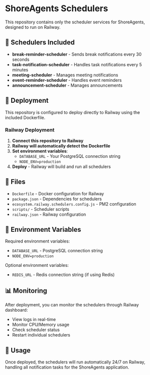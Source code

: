# ShoreAgents Schedulers

This repository contains only the scheduler services for ShoreAgents, designed to run on Railway.

## 🚀 Schedulers Included

- **break-reminder-scheduler** - Sends break notifications every 30 seconds
- **task-notification-scheduler** - Handles task notifications every 5 minutes
- **meeting-scheduler** - Manages meeting notifications
- **event-reminder-scheduler** - Handles event reminders
- **announcement-scheduler** - Manages announcements

## 🐳 Deployment

This repository is configured to deploy directly to Railway using the included Dockerfile.

### Railway Deployment

1. **Connect this repository to Railway**
2. **Railway will automatically detect the Dockerfile**
3. **Set environment variables**:
   - `DATABASE_URL` - Your PostgreSQL connection string
   - `NODE_ENV=production`
4. **Deploy** - Railway will build and run all schedulers

## 📁 Files

- `Dockerfile` - Docker configuration for Railway
- `package.json` - Dependencies for schedulers
- `ecosystem.railway.schedulers.config.js` - PM2 configuration
- `scripts/` - Scheduler scripts
- `railway.json` - Railway configuration

## 🔧 Environment Variables

Required environment variables:
- `DATABASE_URL` - PostgreSQL connection string
- `NODE_ENV=production`

Optional environment variables:
- `REDIS_URL` - Redis connection string (if using Redis)

## 📊 Monitoring

After deployment, you can monitor the schedulers through Railway dashboard:
- View logs in real-time
- Monitor CPU/Memory usage
- Check scheduler status
- Restart individual schedulers

## 🎯 Usage

Once deployed, the schedulers will run automatically 24/7 on Railway, handling all notification tasks for the ShoreAgents application.

